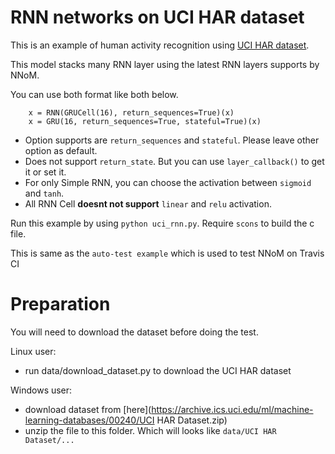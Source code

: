 # RNN networks on UCI HAR dataset

This is an example of human activity recognition using [UCI HAR dataset](https://archive.ics.uci.edu/ml/datasets/human+activity+recognition+using+smartphones). 

This model stacks many RNN layer using the latest RNN layers supports by NNoM.


You can use both format like both below. 
~~~
    x = RNN(GRUCell(16), return_sequences=True)(x)
    x = GRU(16, return_sequences=True, stateful=True)(x)
~~~

- Option supports are `return_sequences` and `stateful`. Please leave other option as default.
- Does not support `return_state`. But you can use `layer_callback()` to get it or set it. 
- For only Simple RNN, you can choose the activation between `sigmoid` and `tanh`.
- All RNN Cell **doesnt not support** `linear` and `relu` activation. 

Run this example by using `python uci_rnn.py`. Require `scons` to build the c file. 

This is same as the `auto-test example` which is used to test NNoM on Travis CI

# Preparation

You will need to download the dataset before doing the test. 

Linux user:
- run data/download_dataset.py to download the UCI HAR dataset

Windows user:
- download dataset from [here](https://archive.ics.uci.edu/ml/machine-learning-databases/00240/UCI HAR Dataset.zip)
- unzip the file to this folder. Which will looks like `data/UCI HAR Dataset/...`

